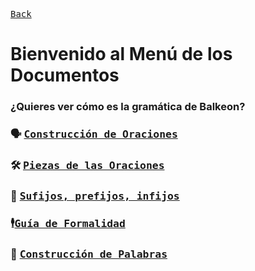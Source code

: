 [<kbd>Back</kbd>][Back]

[Back]: https://metroman.me/en/balkeon

# Bienvenido al Menú de los Documentos
### ¿Quieres ver cómo es la gramática de Balkeon?

### 🗣 [<kbd>Construcción de Oraciones</kbd>][SnCs]

[SnCs]: https://metroman.me/balkeon/docs/instructions/sentences

### 🛠 [<kbd>Piezas de las Oraciones</kbd>][SnPs]

[SnPs]: https://metroman.me/balkeon/docs/instructions/sentencepieces

### 🧩 [<kbd>Sufijos, prefijos, infijos</kbd>][FmGi]

[FmGi]: https://metroman.me/balkeon/docs/instructions/affixes

### 🕴[<kbd>Guía de Formalidad</kbd>][FmGu]

[FmGu]: https://metroman.me/balkeon/docs/instructions/formalityguide

### 🌼 [<kbd>Construcción de Palabras</kbd>][FmGu]

[FmGu]: https://metroman.me/balkeon/docs/instructions/wordconstruction
